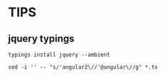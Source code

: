 TIPS
============

jquery typings
-----------

```
typings install jquery --ambient
```

```
sed -i '' -- "s/'angular2\//'@angular\//g" *.ts
```
